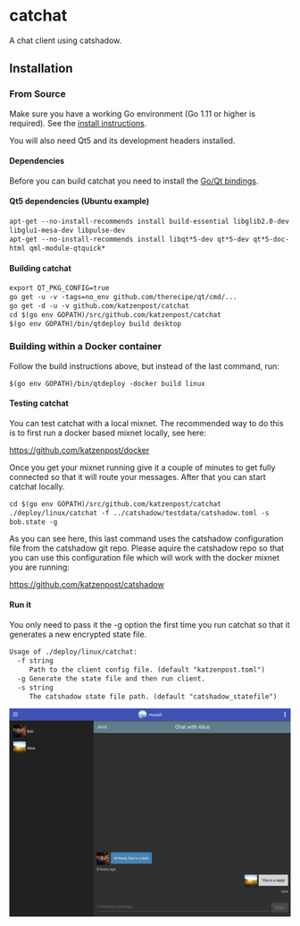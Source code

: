 catchat
=======

A chat client using catshadow.

## Installation

### From Source

Make sure you have a working Go environment (Go 1.11 or higher is required).
See the [install instructions](http://golang.org/doc/install.html).

You will also need Qt5 and its development headers installed.

#### Dependencies

Before you can build catchat you need to install the [Go/Qt bindings](https://github.com/therecipe/qt/wiki/Installation#regular-installation).

#### Qt5 dependencies (Ubuntu example)

    apt-get --no-install-recommends install build-essential libglib2.0-dev libglu1-mesa-dev libpulse-dev
    apt-get --no-install-recommends install libqt*5-dev qt*5-dev qt*5-doc-html qml-module-qtquick*

#### Building catchat

    export QT_PKG_CONFIG=true
    go get -u -v -tags=no_env github.com/therecipe/qt/cmd/...
    go get -d -u -v github.com/katzenpost/catchat
    cd $(go env GOPATH)/src/github.com/katzenpost/catchat
    $(go env GOPATH)/bin/qtdeploy build desktop


### Building within a Docker container

Follow the build instructions above, but instead of the last command, run:

    $(go env GOPATH)/bin/qtdeploy -docker build linux


#### Testing catchat

You can test catchat with a local mixnet. The recommended way to do
this is to first run a docker based mixnet locally, see here:

https://github.com/katzenpost/docker


Once you get your mixnet running give it a couple of minutes to get fully connected
so that it will route your messages. After that you can start catchat locally.

    cd $(go env GOPATH)/src/github.com/katzenpost/catchat
    ./deploy/linux/catchat -f ../catshadow/testdata/catshadow.toml -s bob.state -g

As you can see here, this last command uses the catshadow configuration file from the
catshadow git repo. Please aquire the catshadow repo so that you can use this configuration
file which will work with the docker mixnet you are running:

https://github.com/katzenpost/catshadow



#### Run it

You only need to pass it the -g option the first time you run catchat
so that it generates a new encrypted state file.


    Usage of ./deploy/linux/catchat:
      -f string
         Path to the client config file. (default "katzenpost.toml")
      -g Generate the state file and then run client.
      -s string
         The catshadow state file path. (default "catshadow_statefile")


![catchat Screenshot](/assets/screenshot.png)
